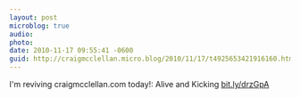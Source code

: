 ```yaml
---
layout: post
microblog: true
audio: 
photo: 
date: 2010-11-17 09:55:41 -0600
guid: http://craigmcclellan.micro.blog/2010/11/17/t4925653421916160.html
---
```

I'm reviving craigmcclellan.com today!: Alive and Kicking [bit.ly/drzGpA](http://bit.ly/drzGpA)
